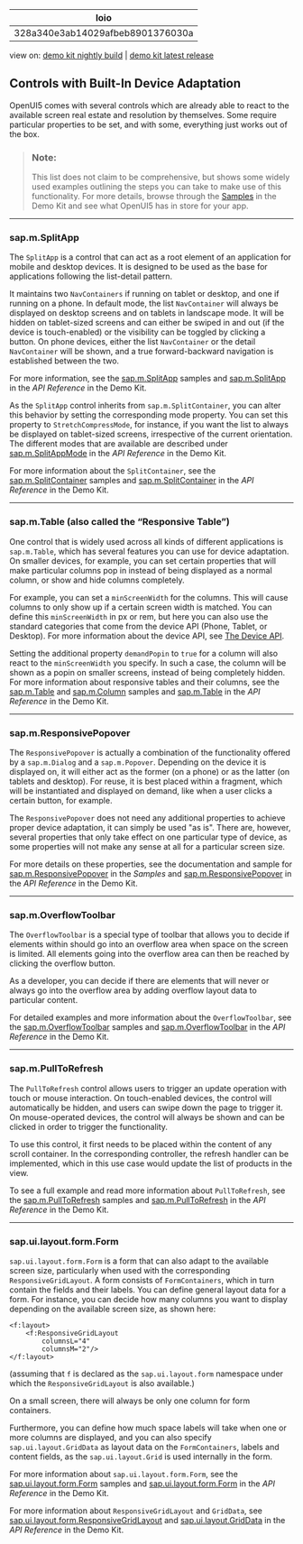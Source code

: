 <!-- loio328a340e3ab14029afbeb8901376030a -->

| loio |
| -----|
| 328a340e3ab14029afbeb8901376030a |

<div id="loio">

view on: [demo kit nightly build](https://openui5nightly.hana.ondemand.com/topic/328a340e3ab14029afbeb8901376030a) | [demo kit latest release](https://sdk.openui5.org/topic/328a340e3ab14029afbeb8901376030a)</div>

## Controls with Built-In Device Adaptation

OpenUI5 comes with several controls which are already able to react to the available screen real estate and resolution by themselves. Some require particular properties to be set, and with some, everything just works out of the box.

> ### Note:  
> This list does not claim to be comprehensive, but shows some widely used examples outlining the steps you can take to make use of this functionality. For more details, browse through the [Samples](https://sdk.openui5.org/explored.html) in the Demo Kit and see what OpenUI5 has in store for your app.

***

### sap.m.SplitApp

The `SplitApp` is a control that can act as a root element of an application for mobile and desktop devices. It is designed to be used as the base for applications following the list-detail pattern.

It maintains two `NavContainers` if running on tablet or desktop, and one if running on a phone. In default mode, the list `NavContainer` will always be displayed on desktop screens and on tablets in landscape mode. It will be hidden on tablet-sized screens and can either be swiped in and out \(if the device is touch-enabled\) or the visibility can be toggled by clicking a button. On phone devices, either the list `NavContainer` or the detail `NavContainer` will be shown, and a true forward-backward navigation is established between the two.

For more information, see the [sap.m.SplitApp](https://sdk.openui5.org/explored.html#/entity/sap.m.SplitApp/samples) samples and [sap.m.SplitApp](https://sdk.openui5.orgdocs/api/symbols/sap.m.SplitApp.html) in the *API Reference* in the Demo Kit.

As the `SplitApp` control inherits from `sap.m.SplitContainer`, you can alter this behavior by setting the corresponding mode property. You can set this property to `StretchCompressMode`, for instance, if you want the list to always be displayed on tablet-sized screens, irrespective of the current orientation. The different modes that are available are described under [sap.m.SplitAppMode](https://sdk.openui5.orgdocs/api/symbols/sap.m.SplitAppMode.html) in the *API Reference* in the Demo Kit.

For more information about the `SplitContainer`, see the [sap.m.SplitContainer](https://sdk.openui5.org/explored.html#/entity/sap.m.SplitContainer/samples) samples and [sap.m.SplitContainer](https://sdk.openui5.orgdocs/api/symbols/sap.m.SplitContainer.html) in the *API Reference* in the Demo Kit.

***

### sap.m.Table \(also called the “Responsive Table”\)

One control that is widely used across all kinds of different applications is `sap.m.Table`, which has several features you can use for device adaptation. On smaller devices, for example, you can set certain properties that will make particular columns pop in instead of being displayed as a normal column, or show and hide columns completely.

For example, you can set a `minScreenWidth` for the columns. This will cause columns to only show up if a certain screen width is matched. You can define this `minScreenWidth` in px or rem, but here you can also use the standard categories that come from the device API \(Phone, Tablet, or Desktop\). For more information about the device API, see [The Device API](The_Device_API_69a8e46.md).

Setting the additional property `demandPopin` to `true` for a column will also react to the `minScreenWidth` you specify. In such a case, the column will be shown as a popin on smaller screens, instead of being completely hidden. For more information about responsive tables and their columns, see the [sap.m.Table](https://sdk.openui5.org/explored.html#/entity/sap.m.Table/samples) and [sap.m.Column](https://sdk.openui5.org/explored.html#/entity/sap.m.Column/samples) samples and [sap.m.Table](https://sdk.openui5.orgdocs/api/symbols/sap.m.Table.html) in the *API Reference* in the Demo Kit.

***

### sap.m.ResponsivePopover

The `ResponsivePopover` is actually a combination of the functionality offered by a `sap.m.Dialog` and a `sap.m.Popover`. Depending on the device it is displayed on, it will either act as the former \(on a phone\) or as the latter \(on tablets and desktop\). For reuse, it is best placed within a fragment, which will be instantiated and displayed on demand, like when a user clicks a certain button, for example.

The `ResponsivePopover` does not need any additional properties to achieve proper device adaptation, it can simply be used "as is". There are, however, several properties that only take effect on one particular type of device, as some properties will not make any sense at all for a particular screen size.

For more details on these properties, see the documentation and sample for [sap.m.ResponsivePopover](https://sdk.openui5.org/explored.html#/entity/sap.m.ResponsivePopover/samples) in the *Samples* and [sap.m.ResponsivePopover](https://sdk.openui5.orgdocs/api/symbols/sap.m.ResponsivePopover.html) in the *API Reference* in the Demo Kit.

***

### sap.m.OverflowToolbar

The `OverflowToolbar` is a special type of toolbar that allows you to decide if elements within should go into an overflow area when space on the screen is limited. All elements going into the overflow area can then be reached by clicking the overflow button.

As a developer, you can decide if there are elements that will never or always go into the overflow area by adding overflow layout data to particular content.

For detailed examples and more information about the `OverflowToolbar`, see the [sap.m.OverflowToolbar](https://sdk.openui5.org/explored.html#/entity/sap.m.OverflowToolbar/samples) samples and [sap.m.OverflowToolbar](https://sdk.openui5.orgdocs/api/symbols/sap.m.OverflowToolbar.html) in the *API Reference* in the Demo Kit.

***

### sap.m.PullToRefresh

The `PullToRefresh` control allows users to trigger an update operation with touch or mouse interaction. On touch-enabled devices, the control will automatically be hidden, and users can swipe down the page to trigger it. On mouse-operated devices, the control will always be shown and can be clicked in order to trigger the functionality.

To use this control, it first needs to be placed within the content of any scroll container. In the corresponding controller, the refresh handler can be implemented, which in this use case would update the list of products in the view.

To see a full example and read more information about `PullToRefresh`, see the [sap.m.PullToRefresh](https://sdk.openui5.org/explored.html#/entity/sap.m.PullToRefresh/samples) samples and [sap.m.PullToRefresh](https://sdk.openui5.orgdocs/api/symbols/sap.m.PullToRefresh.html) in the *API Reference* in the Demo Kit.

***

### sap.ui.layout.form.Form

`sap.ui.layout.form.Form` is a form that can also adapt to the available screen size, particularly when used with the corresponding `ResponsiveGridLayout`. A form consists of `FormContainers`, which in turn contain the fields and their labels. You can define general layout data for a form. For instance, you can decide how many columns you want to display depending on the available screen size, as shown here:

```
<f:layout>
	<f:ResponsiveGridLayout
		columnsL="4"
		columnsM="2"/>
</f:layout>
```

\(assuming that `f` is declared as the `sap.ui.layout.form` namespace under which the `ResponsiveGridLayout` is also available.\)

On a small screen, there will always be only one column for form containers.

Furthermore, you can define how much space labels will take when one or more columns are displayed, and you can also specify `sap.ui.layout.GridData` as layout data on the `FormContainers`, labels and content fields, as the `sap.ui.layout.Grid` is used internally in the form.

For more information about `sap.ui.layout.form.Form`, see the [sap.ui.layout.form.Form](https://sdk.openui5.org/explored.html#/entity/sap.ui.layout.form.Form/samples) samples and [sap.ui.layout.form.Form](https://sdk.openui5.orgdocs/api/symbols/sap.ui.layout.form.Form.html) in the *API Reference* in the Demo Kit.

For more information about `ResponsiveGridLayout` and `GridData`, see [sap.ui.layout.form.ResponsiveGridLayout](https://sdk.openui5.orgdocs/api/symbols/sap.ui.layout.form.ResponsiveGridLayout.html) and [sap.ui.layout.GridData](https://sdk.openui5.orgdocs/api/symbols/sap.ui.layout.GridData.html) in the *API Reference* in the Demo Kit.

